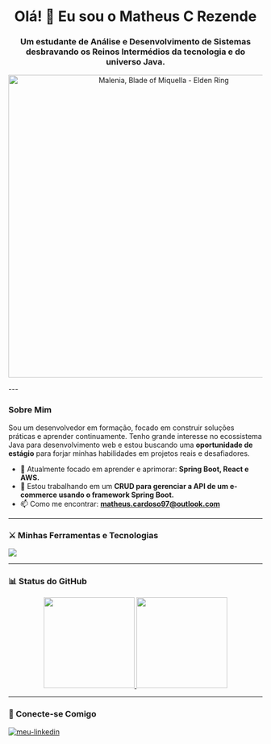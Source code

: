 <h1 align="center">Olá! 👋 Eu sou o Matheus C Rezende</h1>
<h3 align="center">Um estudante de Análise e Desenvolvimento de Sistemas desbravando os Reinos Intermédios da tecnologia e do universo Java.</h3>

<p align="center">
  <img src="https://media1.giphy.com/media/pW281eN4zQ1Q42gGsW/giphy.gif" alt="Malenia, Blade of Miquella - Elden Ring" width="600"/>
</p>
---

### Sobre Mim

<p align="left">
  Sou um desenvolvedor em formação, focado em construir soluções práticas e aprender continuamente. Tenho grande interesse no ecossistema Java para desenvolvimento web e estou buscando uma <strong>oportunidade de estágio</strong> para forjar minhas habilidades em projetos reais e desafiadores.

- 🌱 Atualmente focado em aprender e aprimorar: <strong>Spring Boot, React e AWS.</strong>
- 🔭 Estou trabalhando em um <strong>CRUD para gerenciar a API de um e-commerce usando o framework Spring Boot.</strong>
- 📫 Como me encontrar: <strong>matheus.cardoso97@outlook.com</strong>
</p>

---

### ⚔️ Minhas Ferramentas e Tecnologias

<p align="left"> 
  <a href="https://skillicons.dev">
    <img src="https://skillicons.dev/icons?i=java,spring,javascript,react,nodejs,html,css,mysql,mongodb,git,aws" />
  </a>
</p>

---

### 📊 Status do GitHub

<p align="center">
  <a href="https://github.com/DannTT1">
    <img height="180em" src="https://github-readme-stats.vercel.app/api?username=DannTT1&show_icons=true&theme=tokyonight&include_all_commits=true&count_private=true"/>
    <img height="180em" src="https://github-readme-stats.vercel.app/api/top-langs/?username=DannTT1&layout=compact&langs_count=7&theme=tokyonight"/>
  </a>
</p>

---

### 🔗 Conecte-se Comigo

<p align="left">
  <a href="https://www.linkedin.com/in/matheus-cardoso-273a96104/" target="blank">
    <img align="center" src="https://img-shields.io/badge/LinkedIn-0077B5?style=for-the-badge&logo=linkedin&logoColor=white" alt="meu-linkedin" />
  </a>
</p>
